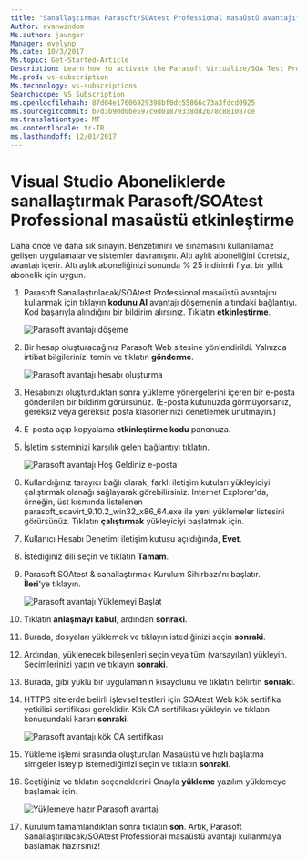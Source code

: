 ```yaml
---
title: "Sanallaştırmak Parasoft/SOAtest Professional masaüstü avantajı"
Author: evanwindom
Ms.author: jaunger
Manager: evelynp
Ms.date: 10/3/2017
Ms.topic: Get-Started-Article
Description: Learn how to activate the Parasoft Virtualize/SOA Test Professional subscription included in your Visual Studio subscription.
Ms.prod: vs-subscription
Ms.technology: vs-subscriptions
Searchscope: VS Subscription
ms.openlocfilehash: 87d04e17606929398bf0dc55866c73a3fdcd0925
ms.sourcegitcommit: b7d3b90d0be597c9d01879338dd2678c881087ce
ms.translationtype: MT
ms.contentlocale: tr-TR
ms.lasthandoff: 12/01/2017
---
```

# <a name="activating-parasoft-virtualizesoatest-professional-desktop-in-visual-studio-subscriptions"></a>Visual Studio Aboneliklerde sanallaştırmak Parasoft/SOAtest Professional masaüstü etkinleştirme

Daha önce ve daha sık sınayın.  Benzetimini ve sınamasını kullanılamaz gelişen uygulamalar ve sistemler davranışını.  Altı aylık aboneliğini ücretsiz, avantajı içerir.  Altı aylık aboneliğinizi sonunda % 25 indirimli fiyat bir yıllık abonelik için uygun.  

1.  Parasoft Sanallaştırılacak/SOAtest Professional masaüstü avantajını kullanmak için tıklayın **kodunu Al** avantajı döşemenin altındaki bağlantıyı.   Kod başarıyla alındığını bir bildirim alırsınız.  Tıklatın **etkinleştirme**.

    ![Parasoft avantajı döşeme](_img\vs-parasoft\vs-parasoft-tile.png)

2.  Bir hesap oluşturacağınız Parasoft Web sitesine yönlendirildi.  Yalnızca irtibat bilgilerinizi temin ve tıklatın **gönderme**. 

    ![Parasoft avantajı hesabı oluşturma](_img\vs-parasoft\vs-parasoft-account-cropped.png)

3.  Hesabınızı oluşturduktan sonra yükleme yönergelerini içeren bir e-posta gönderilen bir bildirim görürsünüz.  (E-posta kutunuzda görmüyorsanız, gereksiz veya gereksiz posta klasörlerinizi denetlemek unutmayın.)
4.  E-posta açıp kopyalama **etkinleştirme kodu** panonuza. 
5.  İşletim sisteminizi karşılık gelen bağlantıyı tıklatın.  

    ![Parasoft avantajı Hoş Geldiniz e-posta](_img\vs-parasoft\vs-parasoft-email.png)

6.  Kullandığınız tarayıcı bağlı olarak, farklı iletişim kutuları yükleyiciyi çalıştırmak olanağı sağlayarak görebilirsiniz.  Internet Explorer'da, örneğin, üst kısmında listelenen parasoft_soavirt_9.10.2_win32_x86_64.exe ile yeni yüklemeler listesini görürsünüz. Tıklatın **çalıştırmak** yükleyiciyi başlatmak için. 
7.  Kullanıcı Hesabı Denetimi iletişim kutusu açıldığında, **Evet**.
8.  İstediğiniz dili seçin ve tıklatın **Tamam**.
9.  Parasoft SOAtest & sanallaştırmak Kurulum Sihirbazı'nı başlatır.  
              **İleri**'ye tıklayın.

    ![Parasoft avantajı Yüklemeyi Başlat](_img\vs-parasoft\vs-parasoft-start-install.png)

10. Tıklatın **anlaşmayı kabul**, ardından **sonraki**. 
11. Burada, dosyaları yüklemek ve tıklayın istediğinizi seçin **sonraki**. 
12. Ardından, yüklenecek bileşenleri seçin veya tüm (varsayılan) yükleyin.  Seçimlerinizi yapın ve tıklayın **sonraki**.  
13. Burada, gibi yüklü bir uygulamanın kısayolunu ve tıklatın belirtin **sonraki**. 
14. HTTPS sitelerde belirli işlevsel testleri için SOAtest Web kök sertifika yetkilisi sertifikası gereklidir.  Kök CA sertifikası yükleyin ve tıklatın konusundaki kararı **sonraki**.  

    ![Parasoft avantajı kök CA sertifikası](_img\vs-parasoft\vs-parasoft-install-root-ca.png)

15. Yükleme işlemi sırasında oluşturulan Masaüstü ve hızlı başlatma simgeler isteyip istemediğinizi seçin ve tıklatın **sonraki**. 
16. Seçtiğiniz ve tıklatın seçeneklerini Onayla **yükleme** yazılım yüklemeye başlamak için. 

    ![Yüklemeye hazır Parasoft avantajı](_img\vs-parasoft\vs-parasoft-ready-to-install.png)

17. Kurulum tamamlandıktan sonra tıklatın **son**. Artık, Parasoft Sanallaştırılacak/SOAtest Professional masaüstü avantajı kullanmaya başlamak hazırsınız!
